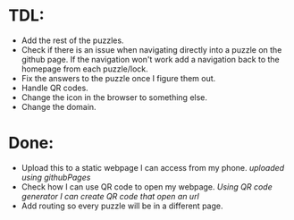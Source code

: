 # TDL:
- Add the rest of the puzzles.
- Check if there is an issue when navigating directly into a puzzle on the github page. If the navigation won't work 
add a navigation back to the homepage from each puzzle/lock.
- Fix the answers to the puzzle once I figure them out.
- Handle QR codes.
- Change the icon in the browser to something else.
- Change the domain. 

# Done:
- Upload this to a static webpage I can access from my phone. _uploaded using githubPages_
- Check how I can use QR code to open my webpage. _Using QR code generator I can create QR code that open an url_
- Add routing so every puzzle will be in a different page.